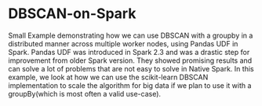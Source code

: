 # DBSCAN-on-Spark
Small Example demonstrating how we can use DBSCAN with a groupby in a distributed manner across multiple worker nodes, using Pandas UDF in Spark. Pandas UDF was introduced in Spark 2.3 and was a drastic step for improvement from older Spark version. They showed promising results and can solve a lot of 
problems that are not easy to solve in Native Spark. In this example, we look at how we can use the scikit-learn DBSCAN implementation to scale the algorithm for big data if we plan to use it with a groupBy(which is most often a valid use-case).
